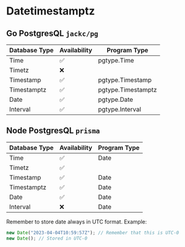 # Datetimestamptz

## Go PostgresQL `jackc/pg`

| Database Type | Availability | Program Type       |
| ------------- | ------------ | ------------------ |
| Time          | ✅           | pgtype.Time        |
| Timetz        | ❌           |                    |
| Timestamp     | ✅           | pgtype.Timestamp   |
| Timestamptz   | ✅           | pgtype.Timestamptz |
| Date          | ✅           | pgtype.Date        |
| Interval      | ✅           | pgtype.Interval    |

## Node PostgresQL `prisma`

| Database Type | Availability | Program Type |
| ------------- | ------------ | ------------ |
| Time          | ✅           | Date         |
| Timetz        | ✅           |              |
| Timestamp     | ✅           | Date         |
| Timestamptz   | ✅           | Date         |
| Date          | ✅           | Date         |
| Interval      | ❌           | Date         |

Remember to store date always in UTC format.
Example:

```js
new Date("2023-04-04T10:59:57Z"); // Remember that this is UTC-0
new Date(); // Stored in UTC-0
```
